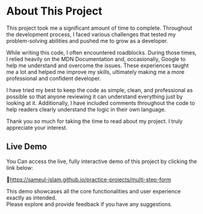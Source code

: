 # About This Project
This project took me a significant amount of time to complete. Throughout the development process, I faced various challenges that tested my problem-solving abilities and pushed me to grow as a developer.

While writing this code, I often encountered roadblocks. During those times, I relied heavily on the MDN Documentation and, occasionally, Google to help me understand and overcome the issues. These experiences taught me a lot and helped me improve my skills, ultimately making me a more professional and confident developer.

I have tried my best to keep the code as simple, clean, and professional as possible so that anyone reviewing it can understand everything just by looking at it. Additionally, I have included comments throughout the code to help readers clearly understand the logic in their own language.

Thank you so much for taking the time to read about my project. I truly appreciate your interest.  

## Live Demo 

You Can access the live, fully interactive demo of this project by clicking the link below: 

  🔗https://sameul-islam.github.io/practice-projects/multi-step-form

This demo showcases all the core functionalities and user experience exactly as intended.  
Please explore and provide feedback if you have any suggestions.
